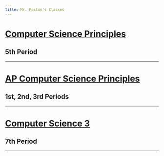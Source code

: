 ```yaml
---
title: Mr. Poston's Classes
---
```


# [Computer Science Principles](https://sites.google.com/g.risd.org/computer-science-principles)
## 5th Period
---
# [AP Computer Science Principles](https://sites.google.com/g.risd.org/APCSP-2020-2021)
## 1st, 2nd, 3rd Periods
---
# [Computer Science 3](https://sites.google.com/g.risd.org/computer-science-3)
## 7th Period
---
